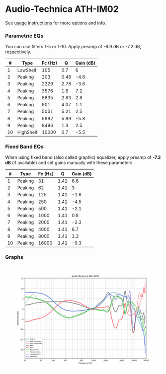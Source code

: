 # Audio-Technica ATH-IM02
See [usage instructions](https://github.com/jaakkopasanen/AutoEq#usage) for more options and info.

### Parametric EQs
You can use filters 1-5 or 1-10. Apply preamp of -6.9 dB or -7.2 dB, respectively.

|   # | Type      |   Fc (Hz) |    Q |   Gain (dB) |
|-----|-----------|-----------|------|-------------|
|   1 | LowShelf  |       105 | 0.7  |         6   |
|   2 | Peaking   |       203 | 0.48 |        -4.6 |
|   3 | Peaking   |      2229 | 2.78 |        -3.6 |
|   4 | Peaking   |      3576 | 1.6  |         7.2 |
|   5 | Peaking   |      8835 | 2.63 |         2.8 |
|   6 | Peaking   |       901 | 4.07 |         1.1 |
|   7 | Peaking   |      5051 | 5.21 |         2.5 |
|   8 | Peaking   |      5992 | 5.99 |        -5.8 |
|   9 | Peaking   |      8496 | 1.3  |         2.5 |
|  10 | HighShelf |     10000 | 0.7  |        -5.5 |

### Fixed Band EQs
When using fixed band (also called graphic) equalizer, apply preamp of **-7.2 dB** (if available) and set gains manually with these parameters.

|   # | Type    |   Fc (Hz) |    Q |   Gain (dB) |
|-----|---------|-----------|------|-------------|
|   1 | Peaking |        31 | 1.41 |         6.6 |
|   2 | Peaking |        62 | 1.41 |         3   |
|   3 | Peaking |       125 | 1.41 |        -1.6 |
|   4 | Peaking |       250 | 1.41 |        -4.5 |
|   5 | Peaking |       500 | 1.41 |        -2.1 |
|   6 | Peaking |      1000 | 1.41 |         0.8 |
|   7 | Peaking |      2000 | 1.41 |        -2.3 |
|   8 | Peaking |      4000 | 1.41 |         6.7 |
|   9 | Peaking |      8000 | 1.41 |         1.3 |
|  10 | Peaking |     16000 | 1.41 |        -9.3 |

### Graphs
![](./Audio-Technica%20ATH-IM02.png)
